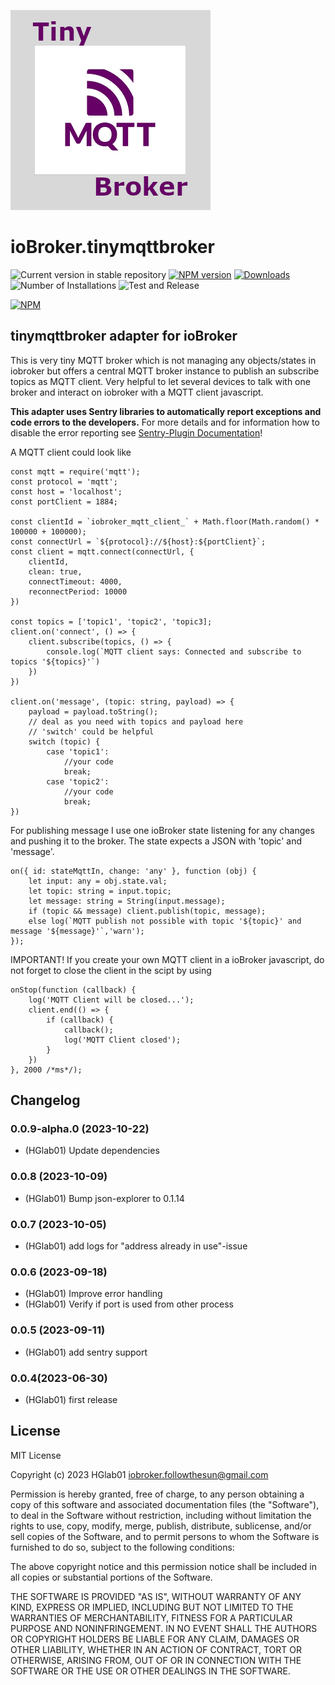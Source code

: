 ![Logo](admin/tinymqttbroker.png)
# ioBroker.tinymqttbroker

![Current version in stable repository](https://iobroker.live/badges/tinymqttbroker-stable.svg)
[![NPM version](https://img.shields.io/npm/v/iobroker.tinymqttbroker.svg)](https://www.npmjs.com/package/iobroker.tinymqttbroker)
[![Downloads](https://img.shields.io/npm/dm/iobroker.tinymqttbroker.svg)](https://www.npmjs.com/package/iobroker.tinymqttbroker)
![Number of Installations](https://iobroker.live/badges/tinymqttbroker-installed.svg)
![Test and Release](https://github.com/HGlab01/ioBroker.tinymqttbroker/workflows/Test%20and%20Release/badge.svg)

[![NPM](https://nodei.co/npm/iobroker.tinymqttbroker.png?downloads=true)](https://nodei.co/npm/iobroker.tinymqttbroker/)

## tinymqttbroker adapter for ioBroker

This is very tiny MQTT broker which is not managing any objects/states in iobroker but offers a central MQTT broker instance to publish an subscribe topics as MQTT client. Very helpful to let several devices to talk with one broker and interact on iobroker with a MQTT client javascript.

**This adapter uses Sentry libraries to automatically report exceptions and code errors to the developers.** For more details and for information how to disable the error reporting see [Sentry-Plugin Documentation](https://github.com/ioBroker/plugin-sentry#plugin-sentry)!

A MQTT client could look like
```
const mqtt = require('mqtt');
const protocol = 'mqtt';
const host = 'localhost';
const portClient = 1884;

const clientId = `iobroker_mqtt_client_` + Math.floor(Math.random() * 100000 + 100000);
const connectUrl = `${protocol}://${host}:${portClient}`;
const client = mqtt.connect(connectUrl, {
    clientId,
    clean: true,
    connectTimeout: 4000,
    reconnectPeriod: 10000
})

const topics = ['topic1', 'topic2', 'topic3];
client.on('connect', () => {
    client.subscribe(topics, () => {
        console.log(`MQTT client says: Connected and subscribe to topics '${topics}'`)
    })
})

client.on('message', (topic: string, payload) => {
    payload = payload.toString();
    // deal as you need with topics and payload here
    // 'switch' could be helpful
    switch (topic) {
        case 'topic1':
            //your code
            break;
        case 'topic2':
            //your code
            break;
})
```

For publishing message I use one ioBroker state listening for any changes and pushing it to the broker.
The state expects a JSON with 'topic' and 'message'.
```
on({ id: stateMqttIn, change: 'any' }, function (obj) {
    let input: any = obj.state.val;
    let topic: string = input.topic;
    let message: string = String(input.message);
    if (topic && message) client.publish(topic, message);
    else log(`MQTT publish not possible with topic '${topic}' and message '${message}'`,'warn');
});
```
IMPORTANT! If you create your own MQTT client in a ioBroker javascript, do not forget to close the client in the scipt by using
```
onStop(function (callback) {
    log('MQTT Client will be closed...');
    client.end(() => {
        if (callback) {
            callback();
            log('MQTT Client closed');
        }
    })
}, 2000 /*ms*/);
```

## Changelog
<!--
	Placeholder for the next version (at the beginning of the line):
	### **WORK IN PROGRESS**
-->
### 0.0.9-alpha.0 (2023-10-22)
* (HGlab01) Update dependencies

### 0.0.8 (2023-10-09)
* (HGlab01) Bump json-explorer to 0.1.14

### 0.0.7 (2023-10-05)
* (HGlab01) add logs for "address already in use"-issue

### 0.0.6 (2023-09-18)
* (HGlab01) Improve error handling
* (HGlab01) Verify if port is used from other process

### 0.0.5 (2023-09-11)
* (HGlab01) add sentry support

### 0.0.4(2023-06-30)
* (HGlab01) first release

## License
MIT License

Copyright (c) 2023 HGlab01 <iobroker.followthesun@gmail.com>

Permission is hereby granted, free of charge, to any person obtaining a copy
of this software and associated documentation files (the "Software"), to deal
in the Software without restriction, including without limitation the rights
to use, copy, modify, merge, publish, distribute, sublicense, and/or sell
copies of the Software, and to permit persons to whom the Software is
furnished to do so, subject to the following conditions:

The above copyright notice and this permission notice shall be included in all
copies or substantial portions of the Software.

THE SOFTWARE IS PROVIDED "AS IS", WITHOUT WARRANTY OF ANY KIND, EXPRESS OR
IMPLIED, INCLUDING BUT NOT LIMITED TO THE WARRANTIES OF MERCHANTABILITY,
FITNESS FOR A PARTICULAR PURPOSE AND NONINFRINGEMENT. IN NO EVENT SHALL THE
AUTHORS OR COPYRIGHT HOLDERS BE LIABLE FOR ANY CLAIM, DAMAGES OR OTHER
LIABILITY, WHETHER IN AN ACTION OF CONTRACT, TORT OR OTHERWISE, ARISING FROM,
OUT OF OR IN CONNECTION WITH THE SOFTWARE OR THE USE OR OTHER DEALINGS IN THE
SOFTWARE.
